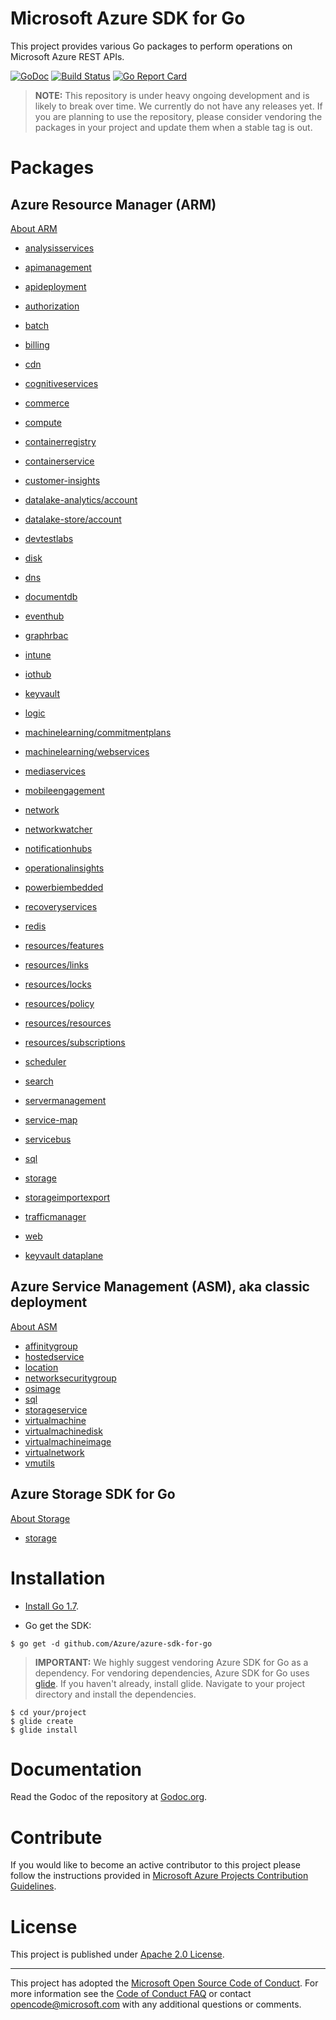 # Microsoft Azure SDK for Go

This project provides various Go packages to perform operations
on Microsoft Azure REST APIs.

[![GoDoc](https://godoc.org/github.com/Azure/azure-sdk-for-go?status.svg)](https://godoc.org/github.com/Azure/azure-sdk-for-go) [![Build Status](https://travis-ci.org/Azure/azure-sdk-for-go.svg?branch=master)](https://travis-ci.org/Azure/azure-sdk-for-go) [![Go Report Card](https://goreportcard.com/badge/github.com/Azure/azure-sdk-for-go)](https://goreportcard.com/report/github.com/Azure/azure-sdk-for-go)

> **NOTE:** This repository is under heavy ongoing development and
is likely to break over time. We currently do not have any releases
yet. If you are planning to use the repository, please consider vendoring
the packages in your project and update them when a stable tag is out.

# Packages

## Azure Resource Manager (ARM)

[About ARM](/arm/README.md)

- [analysisservices](/arm/analysisservices)
- [apimanagement](/arm/apimanagement)
- [apideployment](/arm/apideployment)
- [authorization](/arm/authorization)
- [batch](/arm/batch)
- [billing](/arm/billing)
- [cdn](/arm/cdn)
- [cognitiveservices](/arm/cognitiveservices)
- [commerce](/arm/commerce)
- [compute](/arm/compute)
- [containerregistry](/arm/containerregistry)
- [containerservice](/arm/containerservice)
- [customer-insights](/arm/customer-insights)
- [datalake-analytics/account](/arm/datalake-analytics/account)
- [datalake-store/account](/arm/datalake-store/account)
- [devtestlabs](/arm/devtestlabs)
- [disk](/arm/disk)
- [dns](/arm/dns)
- [documentdb](/arm/documentdb)
- [eventhub](/arm/eventhub)
- [graphrbac](/arm/graphrbac)
- [intune](/arm/intune)
- [iothub](/arm/iothub)
- [keyvault](/arm/keyvault)
- [logic](/arm/logic)
- [machinelearning/commitmentplans](/arm/machinelearning/commitmentplans)
- [machinelearning/webservices](/arm/machinelearning/webservices)
- [mediaservices](/arm/mediaservices)
- [mobileengagement](/arm/mobileengagement)
- [network](/arm/network)
- [networkwatcher](/arm/networkwatcher)
- [notificationhubs](/arm/notificationhubs)
- [operationalinsights](/arm/operationalinsights)
- [powerbiembedded](/arm/powerbiembedded)
- [recoveryservices](/arm/recoveryservices)
- [redis](/arm/redis)
- [resources/features](/arm/resources/features)
- [resources/links](/arm/resources/links)
- [resources/locks](/arm/resources/locks)
- [resources/policy](/arm/resources/policy)
- [resources/resources](/arm/resources/resources)
- [resources/subscriptions](/arm/resources/subscriptions)
- [scheduler](/arm/scheduler)
- [search](/arm/search)
- [servermanagement](/arm/servermanagement)
- [service-map](/arm/service-map)
- [servicebus](/arm/servicebus)
- [sql](/arm/sql)
- [storage](/arm/storage)
- [storageimportexport](/arm/storageimportexport)
- [trafficmanager](/arm/trafficmanager)
- [web](/arm/web)

- [keyvault dataplane](/dataplane/keyvault)

## Azure Service Management (ASM), aka classic deployment

[About ASM](/management/README.md)

- [affinitygroup](/management/affinitygroup)
- [hostedservice](/management/hostedservice)
- [location](/management/location)
- [networksecuritygroup](/management/networksecuritygroup)
- [osimage](/management/osimage)
- [sql](/management/sql)
- [storageservice](/management/storageservice)
- [virtualmachine](/management/virtualmachine)
- [virtualmachinedisk](/management/virtualmachinedisk)
- [virtualmachineimage](/management/virtualmachineimage)
- [virtualnetwork](/management/virtualnetwork)
- [vmutils](/management/vmutils)

## Azure Storage SDK for Go

[About Storage](/storage/README.md)

- [storage](/storage)

# Installation

- [Install Go 1.7](https://golang.org/dl/).

- Go get the SDK:

```
$ go get -d github.com/Azure/azure-sdk-for-go
```

> **IMPORTANT:** We highly suggest vendoring Azure SDK for Go as a dependency. For vendoring dependencies, Azure SDK for Go uses [glide](https://github.com/Masterminds/glide). If you haven't already, install glide. Navigate to your project directory and install the dependencies.

```
$ cd your/project
$ glide create
$ glide install
```

# Documentation

Read the Godoc of the repository at [Godoc.org](http://godoc.org/github.com/Azure/azure-sdk-for-go/).

# Contribute

If you would like to become an active contributor to this project please follow the instructions provided in [Microsoft Azure Projects Contribution Guidelines](http://azure.github.io/guidelines/).

# License

This project is published under [Apache 2.0 License](LICENSE).

-----
This project has adopted the [Microsoft Open Source Code of Conduct](https://opensource.microsoft.com/codeofconduct/). For more information see the [Code of Conduct FAQ](https://opensource.microsoft.com/codeofconduct/faq/) or contact [opencode@microsoft.com](mailto:opencode@microsoft.com) with any additional questions or comments.
